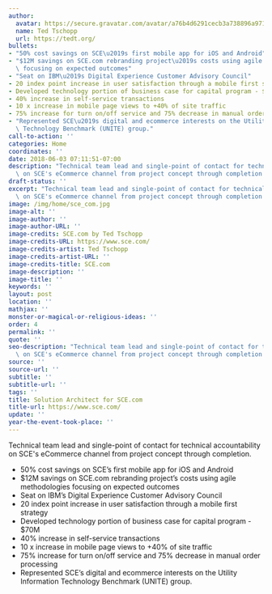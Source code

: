 ```yaml
---
author:
  avatar: https://secure.gravatar.com/avatar/a76b4d6291cecb3a738896a971bfb903?s=512&d=mp&r=g
  name: Ted Tschopp
  url: https://tedt.org/
bullets:
- "50% cost savings on SCE\u2019s first mobile app for iOS and Android"
- "$12M savings on SCE.com rebranding project\u2019s costs using agile methodologies\
  \ focusing on expected outcomes"
- "Seat on IBM\u2019s Digital Experience Customer Advisory Council"
- 20 index point increase in user satisfaction through a mobile first strategy
- Developed technology portion of business case for capital program - $70M
- 40% increase in self-service transactions
- 10 x increase in mobile page views to +40% of site traffic
- 75% increase for turn on/off service and 75% decrease in manual order processing
- "Represented SCE\u2019s digital and ecommerce interests on the Utility Information\
  \ Technology Benchmark (UNITE) group."
call-to-action: ''
categories: Home
coordinates: ''
date: 2018-06-03 07:11:51-07:00
description: "Technical team lead and single-point of contact for technical accountability\
  \ on SCE's eCommerce channel from project concept through completion.   \n"
draft-status: ''
excerpt: "Technical team lead and single-point of contact for technical accountability\
  \ on SCE's eCommerce channel from project concept through completion.   \n"
image: /img/home/sce_com.jpg
image-alt: ''
image-author: ''
image-author-URL: ''
image-credits: SCE.com by Ted Tschopp
image-credits-URL: https://www.sce.com/
image-credits-artist: Ted Tschopp
image-credits-artist-URL: ''
image-credits-title: SCE.com
image-description: ''
image-title: ''
keywords: ''
layout: post
location: ''
mathjax: ''
monster-or-magical-or-religious-ideas: ''
order: 4
permalink: ''
quote: ''
seo-description: "Technical team lead and single-point of contact for technical accountability\
  \ on SCE's eCommerce channel from project concept through completion.  \n"
source: ''
source-url: ''
subtitle: ''
subtitle-url: ''
tags: ''
title: Solution Architect for SCE.com
title-url: https://www.sce.com/
update: ''
year-the-event-took-place: ''
---
```



Technical team lead and single-point of contact for technical accountability on SCE's eCommerce channel from project concept through completion. 
* 50% cost savings on SCE’s first mobile app for iOS and Android
* $12M savings on SCE.com rebranding project’s costs using agile methodologies focusing on expected outcomes
* Seat on IBM’s Digital Experience Customer Advisory Council
* 20 index point increase in user satisfaction through a mobile first strategy
* Developed technology portion of business case for capital program - $70M
* 40% increase in self-service transactions
* 10 x increase in mobile page views to +40% of site traffic
* 75% increase for turn on/off service and 75% decrease in manual order processing
* Represented SCE’s digital and ecommerce interests on the Utility Information Technology Benchmark (UNITE) group.






